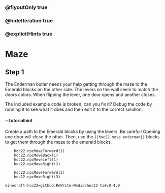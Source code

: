 ### @flyoutOnly true
### @hideIteration true
### @explicitHints true


# Maze

## Step 1
The Enderman butler needs your help getting through the maze to the Emerald blocks on the other side. The levers on the wall seem to match the doors colors. When flipping the lever, one door opens and another closes. 

The included example code is broken, can you fix it? Debug the code by running it to see what it does and then edit it to the correct solution.

#### ~ tutorialhint 
Create a path to the Emerald blocks by using the levers. Be careful! Opening one door will close the other. Then, use the ``||hoc22.move enderman||`` blocks to get them through the maze to the emerald blocks.



```ghost
    hoc22.npcMoveForward(1)
    hoc22.npcMoveBack(1)
    hoc22.npcMoveLeft(1)
    hoc22.npcMoveRight(1)
```
```template
    hoc22.npcMoveForward(2)
    hoc22.npcMoveRight(3) 
```
```package
minecraft-hoc22=github:ReWrite-Media/hoc22-ts#v0.4.0
```